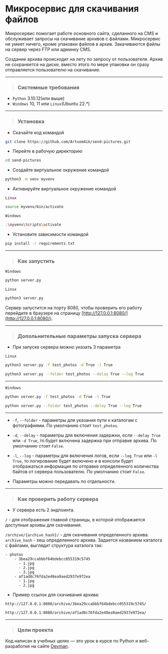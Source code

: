 # Микросервис для скачивания файлов

Микросервис помогает работе основного сайта, сделанного на CMS и обслуживает
запросы на скачивание архивов с файлами. Микросервис не умеет ничего, кроме упаковки файлов
в архив. Закачиваются файлы на сервер через FTP или админку CMS.

Создание архива происходит на лету по запросу от пользователя. Архив не сохраняется на диске, вместо этого по мере упаковки он сразу отправляется пользователю на скачивание.


___
>### Системные требования
- `Python` 3.10.12(или выше)
- `Windows` 10, 11 или `Linux`(Ubuntu 22.*)
___
>### Установка

- Скачайте код командой

```bash
git clone https://github.com/Artuom4ik/send-pictures.git
```
- Перейте в рабочую директорию

```bash
cd send-pictures
```

- Создайте виртуальное окружение командой

```bash
python3 -m venv myvenv
```

- Активируйте виртуальное окружение командой

`Linux`

```bash
source myvenv/bin/activate
```

`Windows`

```bash
.\myvenv\Scripts\activate
```

- Установите зависимости командой 

```bash
pip install -r requirements.txt
```
___
>### Как запустить

`Windows`

```bash
python server.py
```

`Linux`

```bash
python3 server.py
```

Сервер запустится на порту 8080, чтобы проверить его работу перейдите в браузере на страницу [http://127.0.0.1:8080/](http://127.0.0.1:8080/).

___
>### Допольнительные параметры запуска сервера

- При запуске сервера можно указать 3 параметра

`Linux`

```bash
python3 server.py -f test_photos -d True -l True
```

```bash
python3 server.py --folder test_photos --delay True --log True
```
___

`Windows`

```bash
python server.py -f test_photos -d True -l True
```

```bash
python server.py --folder test_photos --delay True --log True
```
___

- `-f`, `--folder` - параметры для указания пути к каталогам с фотографиями. По умолчанию стоит `test_photos`.

- `-d`, `--delay` - параметры для включения задержки, если `--delay True` или `-d True`, то будет включена задержка при отправке архива. По умолчанию стоит `False`.

- `-l`, `--log` - параметры для включения логов, если `--log True` или `-l True`, то логирование будет включено и в консоли будет отображаться информация по отправке определенного количества байтов от сервера пользователю. По умолчанию стоит `False`.

- Параметры можно передавать по отдельности.

___
>### Как проверить работу сервера

- У сервера есть 2 эндпоинта. 

`/` - для отображения главной страницы, в которой отображается доступные архивы для скачивания.

`/archive/{archive_hash}/` - для скачивания определенного архива. `archive_hash` - xеш определенного архива. Задается названием каталога с файлами, выглядит структура каталога так:

```
- photos
    - 3bea29ccabbbf64bdebcc055319c5745
      - 1.jpg
      - 2.jpg
      - 3.jpg
    - af1ad8c76fda2e48ea9aed2937e972ea
      - 1.jpg
      - 2.jpg
```

- Пример ссылок для скачивания архива:

```
http://127.0.0.1:8080/archive/3bea29ccabbbf64bdebcc055319c5745/
```

```
http://127.0.0.1:8080/archive/af1ad8c76fda2e48ea9aed2937e972ea/
```

___
>### Цели проекта

Код написан в учебных целях — это урок в курсе по Python и веб-разработке на сайте [Devman](https://dvmn.org).